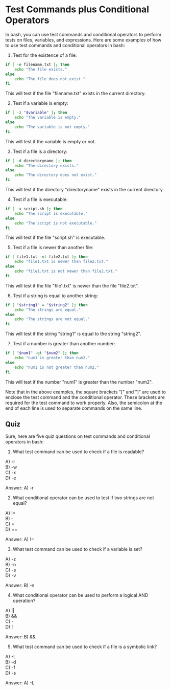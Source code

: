 # Test Commands plus Conditional Operators

In bash, you can use test commands and conditional operators to perform tests on files, variables, and expressions. Here are some examples of how to use test commands and conditional operators in bash:

1. Test for the existence of a file:

```bash
if [ -e filename.txt ]; then
    echo "The file exists."
else
    echo "The file does not exist."
fi
```

This will test if the file "filename.txt" exists in the current directory.

2. Test if a variable is empty:

```bash
if [ -z "$variable" ]; then
    echo "The variable is empty."
else
    echo "The variable is not empty."
fi
```

This will test if the variable is empty or not.

3. Test if a file is a directory:

```bash
if [ -d directoryname ]; then
    echo "The directory exists."
else
    echo "The directory does not exist."
fi
```

This will test if the directory "directoryname" exists in the current directory.

4. Test if a file is executable:

```bash
if [ -x script.sh ]; then
    echo "The script is executable."
else
    echo "The script is not executable."
fi
```

This will test if the file "script.sh" is executable.

5. Test if a file is newer than another file:

```bash
if [ file1.txt -nt file2.txt ]; then
    echo "file1.txt is newer than file2.txt."
else
    echo "file1.txt is not newer than file2.txt."
fi
```

This will test if the file "file1.txt" is newer than the file "file2.txt".

6. Test if a string is equal to another string:

```bash
if [ "$string1" = "$string2" ]; then
    echo "The strings are equal."
else
    echo "The strings are not equal."
fi
```

This will test if the string "string1" is equal to the string "string2".

7. Test if a number is greater than another number:

```bash
if [ "$num1" -gt "$num2" ]; then
    echo "num1 is greater than num2."
else
    echo "num1 is not greater than num2."
fi
```

This will test if the number "num1" is greater than the number "num2".

Note that in the above examples, the square brackets "[" and "]" are used to enclose the test command and the conditional operator. These brackets are required for the test command to work properly. Also, the semicolon at the end of each line is used to separate commands on the same line.

## Quiz

Sure, here are five quiz questions on test commands and conditional operators in bash:

1. What test command can be used to check if a file is readable?<br>

A) -r<br>
B) -w<br>
C) -x<br>
D) -e<br>

Answer: A) -r

2. What conditional operator can be used to test if two strings are not equal?<br>

A) !=<br>
B) -<br>
C) =<br>
D) ==<br>

Answer: A) !=

3. What test command can be used to check if a variable is set?<br>

A) -z<br>
B) -n<br>
C) -s<br>
D) -v<br>

Answer: B) -n

4. What conditional operator can be used to perform a logical AND operation?<br>

A) ||<br>
B) &&<br>
C) -<br>
D) !<br>

Answer: B) &&

5. What test command can be used to check if a file is a symbolic link?<br>

A) -L<br>
B) -d<br>
C) -f<br>
D) -s<br>

Answer: A) -L